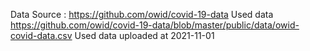 Data Source : https://github.com/owid/covid-19-data
Used data
  https://github.com/owid/covid-19-data/blob/master/public/data/owid-covid-data.csv
    Used data uploaded at 2021-11-01
